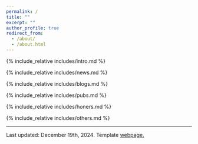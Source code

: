 ```yaml
---
permalink: /
title: ""
excerpt: ""
author_profile: true
redirect_from: 
  - /about/
  - /about.html
---
```


<span class='anchor' id='about-me'></span>
{% include_relative includes/intro.md %}

{% include_relative includes/news.md %}

{% include_relative includes/blogs.md %}

{% include_relative includes/pubs.md %}

{% include_relative includes/honers.md %}

{% include_relative includes/others.md %}


<footer> 
  <hr>
<p>Last updated: December 19th, 2024. Template <a href="https://github.com/academicpages/academicpages.github.io">   webpage.</a></p>

</footer>

